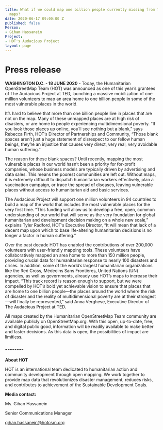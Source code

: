 ```yaml
---
title: What if we could map one billion people currently missing from the world’s
  maps?
date: 2020-06-17 09:00:00 Z
published: false
Person:
- Gihan Hassanein
Project:
- HOT's Audacious Project
layout: page
---
```


# Press release

**WASHINGTON D.C. - 18 JUNE 2020** - Today, the Humanitarian OpenStreetMap Team (HOT) was announced as one of this year’s grantees of The Audacious Project at TED, launching a massive mobilization of one million volunteers to map an area home to one billion people in some of the most vulnerable places in the world.

It’s hard to believe that more than one billion people live in places that are not on the map. Many of these unmapped places are at high risk of disasters, or are home to people experiencing multidimensional poverty. “If you look those places up online, you’ll see nothing but a blank,” says Rebecca Firth, HOT’s Director of Partnerships and Community, “Those blank spaces aren’t just a huge statement of disrespect to our fellow human beings, they’re an injustice that causes very direct, very real, very avoidable human suffering.”

The reason for these blank spaces? Until recently, mapping the most vulnerable places in our world hasn’t been a priority for for-profit companies, whose business models are typically driven by advertising and data sales. This means the poorest communities are left out. Without maps, it is extremely difficult to dispatch humanitarian workers effectively, plan a vaccination campaign, or trace the spread of diseases, leaving vulnerable places without access to humanitarian aid and basic services.

The Audacious Project will support one million volunteers in 94 countries to build a map of the world that includes the most vulnerable places for the very first time. “This funding will allow us to develop a free, open, common understanding of our world that will serve as the very foundation for global humanitarian and development decision making on a whole new scale,” explains Tyler Radford, HOT’s Executive Director, “It will mean that lack of a decent map upon which to base life-altering humanitarian decisions is no longer a factor in human suffering.”

Over the past decade HOT has enabled the contributions of  over 200,000 volunteers with user-friendly mapping tools.  These volunteers have collaboratively mapped an area home to more than 150 million people, providing crucial data for humanitarian response to nearly 100 disasters and crises. In addition, some of the world’s largest humanitarian organizations like the Red Cross, Médecins Sans Frontières, United Nations (UN) agencies, as well as governments, already use HOT’s maps to increase their impact. “This track record is reason enough to support, but we were compelled by HOT’s bold yet achievable vision to ensure that places that are home to one billion people—the places around the world where the risk of disaster and the reality of multidimensional poverty are at their strongest—will finally be represented,”  said Anna Verghese, Executive Director of The Audacious Project at TED.

All maps created by the Humanitarian OpenStreetMap Team community are available publicly on OpenStreetMap.org. With this open, up-to-date, free, and digital public good, information will be readily available to make better and faster decisions. As this data is open, the possibilities of impact are limitless.

### --------

**About HOT**

HOT is an international team dedicated to humanitarian action and community development through open mapping. We work together to provide map data that revolutionizes disaster management, reduces risks, and contributes to achievement of the Sustainable Development Goals.

**Media contact:**

Ms. Gihan Hassanein

Senior Communications Manager

[gihan.hassanein@hotosm.org](mailto:gihan.hassanein@hotosm.org)